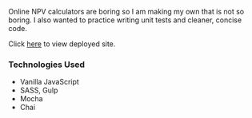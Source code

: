 Online NPV calculators are boring so I am making my own that is not so boring. I also wanted to practice writing unit tests and cleaner, concise code.

Click [here](https://friendly-easley-9e1392.netlify.com/) to view deployed site.

### Technologies Used

- Vanilla JavaScript
- SASS, Gulp
- Mocha
- Chai
